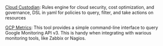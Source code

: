 [Cloud Custodian](https://github.com/capitalone/cloud-custodian): Rules engine for cloud security, cost optimization, and governance, DSL in yaml for policies to query, filter, and take actions on resources

[GCP Metrics](https://github.com/ingrammicro/gcpmetrics): This tool provides a simple command-line interface to query Google Monitoring API v3. This is handy when integrating with warious monitoring tools, like Zabbix or Nagios.

